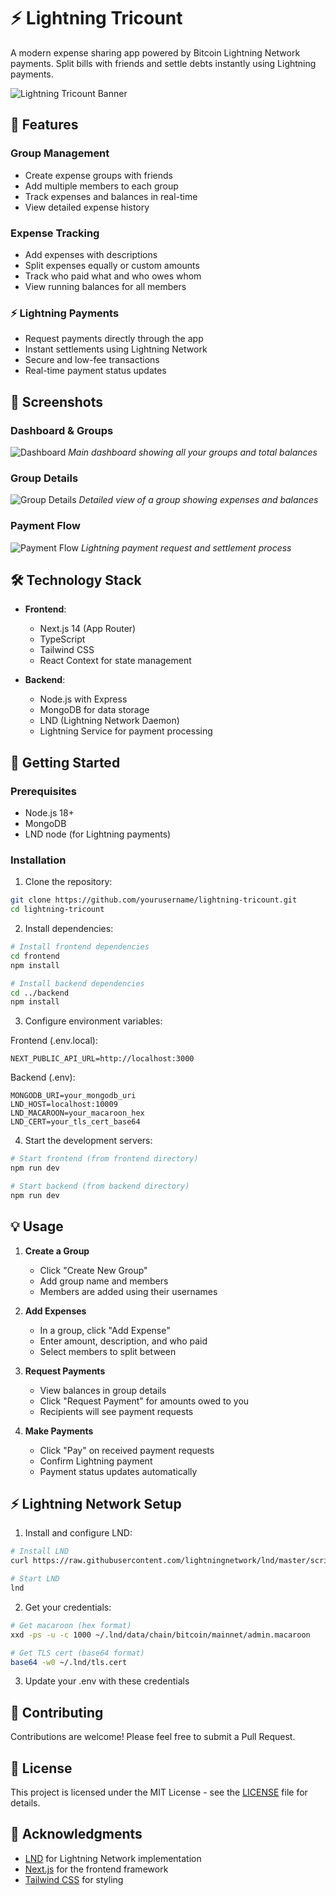 # ⚡ Lightning Tricount

A modern expense sharing app powered by Bitcoin Lightning Network payments. Split bills with friends and settle debts instantly using Lightning payments.

![Lightning Tricount Banner](screenshots/banner.png)

## 🌟 Features

### Group Management
- Create expense groups with friends
- Add multiple members to each group
- Track expenses and balances in real-time
- View detailed expense history

### Expense Tracking
- Add expenses with descriptions
- Split expenses equally or custom amounts
- Track who paid what and who owes whom
- View running balances for all members

### ⚡ Lightning Payments
- Request payments directly through the app
- Instant settlements using Lightning Network
- Secure and low-fee transactions
- Real-time payment status updates

## 📱 Screenshots

### Dashboard & Groups
![Dashboard](screenshots/dashboard.png)
*Main dashboard showing all your groups and total balances*

### Group Details
![Group Details](screenshots/group-details.png)
*Detailed view of a group showing expenses and balances*

### Payment Flow
![Payment Flow](screenshots/payment-flow.png)
*Lightning payment request and settlement process*

## 🛠 Technology Stack

- **Frontend**:
  - Next.js 14 (App Router)
  - TypeScript
  - Tailwind CSS
  - React Context for state management

- **Backend**:
  - Node.js with Express
  - MongoDB for data storage
  - LND (Lightning Network Daemon)
  - Lightning Service for payment processing

## 🚀 Getting Started

### Prerequisites
- Node.js 18+
- MongoDB
- LND node (for Lightning payments)

### Installation

1. Clone the repository:
```bash
git clone https://github.com/yourusername/lightning-tricount.git
cd lightning-tricount
```

2. Install dependencies:
```bash
# Install frontend dependencies
cd frontend
npm install

# Install backend dependencies
cd ../backend
npm install
```

3. Configure environment variables:

Frontend (.env.local):
```env
NEXT_PUBLIC_API_URL=http://localhost:3000
```

Backend (.env):
```env
MONGODB_URI=your_mongodb_uri
LND_HOST=localhost:10009
LND_MACAROON=your_macaroon_hex
LND_CERT=your_tls_cert_base64
```

4. Start the development servers:

```bash
# Start frontend (from frontend directory)
npm run dev

# Start backend (from backend directory)
npm run dev
```

## 💡 Usage

1. **Create a Group**
   - Click "Create New Group"
   - Add group name and members
   - Members are added using their usernames

2. **Add Expenses**
   - In a group, click "Add Expense"
   - Enter amount, description, and who paid
   - Select members to split between

3. **Request Payments**
   - View balances in group details
   - Click "Request Payment" for amounts owed to you
   - Recipients will see payment requests

4. **Make Payments**
   - Click "Pay" on received payment requests
   - Confirm Lightning payment
   - Payment status updates automatically

## ⚡ Lightning Network Setup

1. Install and configure LND:
```bash
# Install LND
curl https://raw.githubusercontent.com/lightningnetwork/lnd/master/scripts/install.sh | bash

# Start LND
lnd
```

2. Get your credentials:
```bash
# Get macaroon (hex format)
xxd -ps -u -c 1000 ~/.lnd/data/chain/bitcoin/mainnet/admin.macaroon

# Get TLS cert (base64 format)
base64 -w0 ~/.lnd/tls.cert
```

3. Update your .env with these credentials

## 🤝 Contributing

Contributions are welcome! Please feel free to submit a Pull Request.

## 📄 License

This project is licensed under the MIT License - see the [LICENSE](LICENSE) file for details.

## 🙏 Acknowledgments

- [LND](https://github.com/lightningnetwork/lnd) for Lightning Network implementation
- [Next.js](https://nextjs.org) for the frontend framework
- [Tailwind CSS](https://tailwindcss.com) for styling 